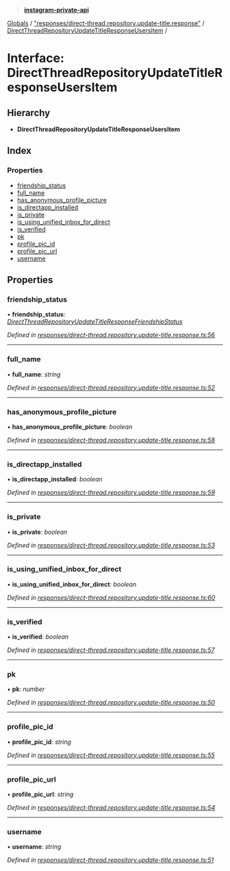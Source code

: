 > **[instagram-private-api](../README.md)**

[Globals](../README.md) / ["responses/direct-thread.repository.update-title.response"](../modules/_responses_direct_thread_repository_update_title_response_.md) / [DirectThreadRepositoryUpdateTitleResponseUsersItem](_responses_direct_thread_repository_update_title_response_.directthreadrepositoryupdatetitleresponseusersitem.md) /

# Interface: DirectThreadRepositoryUpdateTitleResponseUsersItem

## Hierarchy

* **DirectThreadRepositoryUpdateTitleResponseUsersItem**

## Index

### Properties

* [friendship_status](_responses_direct_thread_repository_update_title_response_.directthreadrepositoryupdatetitleresponseusersitem.md#friendship_status)
* [full_name](_responses_direct_thread_repository_update_title_response_.directthreadrepositoryupdatetitleresponseusersitem.md#full_name)
* [has_anonymous_profile_picture](_responses_direct_thread_repository_update_title_response_.directthreadrepositoryupdatetitleresponseusersitem.md#has_anonymous_profile_picture)
* [is_directapp_installed](_responses_direct_thread_repository_update_title_response_.directthreadrepositoryupdatetitleresponseusersitem.md#is_directapp_installed)
* [is_private](_responses_direct_thread_repository_update_title_response_.directthreadrepositoryupdatetitleresponseusersitem.md#is_private)
* [is_using_unified_inbox_for_direct](_responses_direct_thread_repository_update_title_response_.directthreadrepositoryupdatetitleresponseusersitem.md#is_using_unified_inbox_for_direct)
* [is_verified](_responses_direct_thread_repository_update_title_response_.directthreadrepositoryupdatetitleresponseusersitem.md#is_verified)
* [pk](_responses_direct_thread_repository_update_title_response_.directthreadrepositoryupdatetitleresponseusersitem.md#pk)
* [profile_pic_id](_responses_direct_thread_repository_update_title_response_.directthreadrepositoryupdatetitleresponseusersitem.md#profile_pic_id)
* [profile_pic_url](_responses_direct_thread_repository_update_title_response_.directthreadrepositoryupdatetitleresponseusersitem.md#profile_pic_url)
* [username](_responses_direct_thread_repository_update_title_response_.directthreadrepositoryupdatetitleresponseusersitem.md#username)

## Properties

###  friendship_status

• **friendship_status**: *[DirectThreadRepositoryUpdateTitleResponseFriendshipStatus](_responses_direct_thread_repository_update_title_response_.directthreadrepositoryupdatetitleresponsefriendshipstatus.md)*

*Defined in [responses/direct-thread.repository.update-title.response.ts:56](https://github.com/dilame/instagram-private-api/blob/01eb399/src/responses/direct-thread.repository.update-title.response.ts#L56)*

___

###  full_name

• **full_name**: *string*

*Defined in [responses/direct-thread.repository.update-title.response.ts:52](https://github.com/dilame/instagram-private-api/blob/01eb399/src/responses/direct-thread.repository.update-title.response.ts#L52)*

___

###  has_anonymous_profile_picture

• **has_anonymous_profile_picture**: *boolean*

*Defined in [responses/direct-thread.repository.update-title.response.ts:58](https://github.com/dilame/instagram-private-api/blob/01eb399/src/responses/direct-thread.repository.update-title.response.ts#L58)*

___

###  is_directapp_installed

• **is_directapp_installed**: *boolean*

*Defined in [responses/direct-thread.repository.update-title.response.ts:59](https://github.com/dilame/instagram-private-api/blob/01eb399/src/responses/direct-thread.repository.update-title.response.ts#L59)*

___

###  is_private

• **is_private**: *boolean*

*Defined in [responses/direct-thread.repository.update-title.response.ts:53](https://github.com/dilame/instagram-private-api/blob/01eb399/src/responses/direct-thread.repository.update-title.response.ts#L53)*

___

###  is_using_unified_inbox_for_direct

• **is_using_unified_inbox_for_direct**: *boolean*

*Defined in [responses/direct-thread.repository.update-title.response.ts:60](https://github.com/dilame/instagram-private-api/blob/01eb399/src/responses/direct-thread.repository.update-title.response.ts#L60)*

___

###  is_verified

• **is_verified**: *boolean*

*Defined in [responses/direct-thread.repository.update-title.response.ts:57](https://github.com/dilame/instagram-private-api/blob/01eb399/src/responses/direct-thread.repository.update-title.response.ts#L57)*

___

###  pk

• **pk**: *number*

*Defined in [responses/direct-thread.repository.update-title.response.ts:50](https://github.com/dilame/instagram-private-api/blob/01eb399/src/responses/direct-thread.repository.update-title.response.ts#L50)*

___

###  profile_pic_id

• **profile_pic_id**: *string*

*Defined in [responses/direct-thread.repository.update-title.response.ts:55](https://github.com/dilame/instagram-private-api/blob/01eb399/src/responses/direct-thread.repository.update-title.response.ts#L55)*

___

###  profile_pic_url

• **profile_pic_url**: *string*

*Defined in [responses/direct-thread.repository.update-title.response.ts:54](https://github.com/dilame/instagram-private-api/blob/01eb399/src/responses/direct-thread.repository.update-title.response.ts#L54)*

___

###  username

• **username**: *string*

*Defined in [responses/direct-thread.repository.update-title.response.ts:51](https://github.com/dilame/instagram-private-api/blob/01eb399/src/responses/direct-thread.repository.update-title.response.ts#L51)*